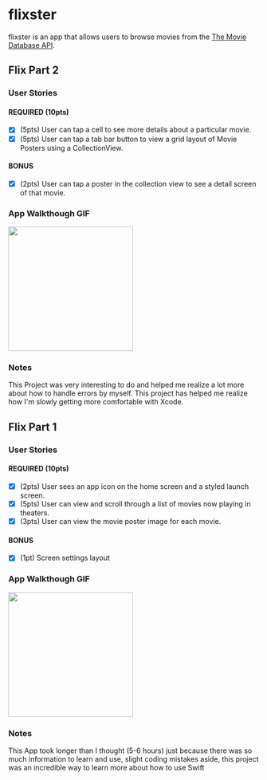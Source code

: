 # flixster

flixster is an app that allows users to browse movies from the [The Movie Database API](http://docs.themoviedb.apiary.io/#).

## Flix Part 2

### User Stories

#### REQUIRED (10pts)
- [x] (5pts) User can tap a cell to see more details about a particular movie.
- [x] (5pts) User can tap a tab bar button to view a grid layout of Movie Posters using a CollectionView.

#### BONUS
- [x] (2pts) User can tap a poster in the collection view to see a detail screen of that movie.

### App Walkthough GIF
<img src="http://g.recordit.co/BZo2XWUs65.gif" width=250><br>

### Notes
This Project was very interesting to do and helped me realize a lot more about how to handle errors by myself. This project has helped me realize how I'm slowly getting more comfortable with Xcode.


## Flix Part 1

### User Stories

#### REQUIRED (10pts)
- [x] (2pts) User sees an app icon on the home screen and a styled launch screen.
- [x] (5pts) User can view and scroll through a list of movies now playing in theaters.
- [x] (3pts) User can view the movie poster image for each movie.

#### BONUS
- [x] (1pt) Screen settings layout

### App Walkthough GIF

<img src="http://g.recordit.co/WWG8RoYPI4.gif" width=250><br>

### Notes
This App took longer than I thought (5-6 hours) just because there was so much information to learn and use, slight coding mistakes aside, this project was an incredible way to learn more about how to use Swift
